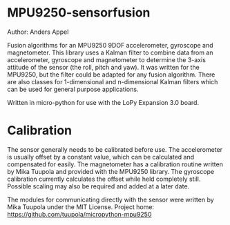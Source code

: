 # MPU9250-sensorfusion
Author: Anders Appel

Fusion algorithms for an MPU9250 9DOF accelerometer, gyroscope and magnetometer. This library uses a Kalman filter to combine data from an accelerometer, gyroscope and magnetometer to determine the 3-axis attitude of the sensor (the roll, pitch and yaw). It was written for the MPU9250, but the filter could be adapted for any fusion algorithm. There are also classes for 1-dimensional and n-dimensional Kalman filters which can be used for general purpose applications.

Written in micro-python for use with the LoPy Expansion 3.0 board.

# Calibration
The sensor generally needs to be calibrated before use. The accelerometer is usually offset by a constant value, which can be calculated and compensated for easily. The magnetometer has a calibration routine written by Mika Tuupola and provided with the MPU9250 library. The gyroscope calibration currently calculates the offset while held completely still. Possible scaling may also be required and added at a later date.

The modules for communicating directly with the sensor were written by Mika Tuupola under the MIT License.
Project home: https://github.com/tuupola/micropython-mpu9250
